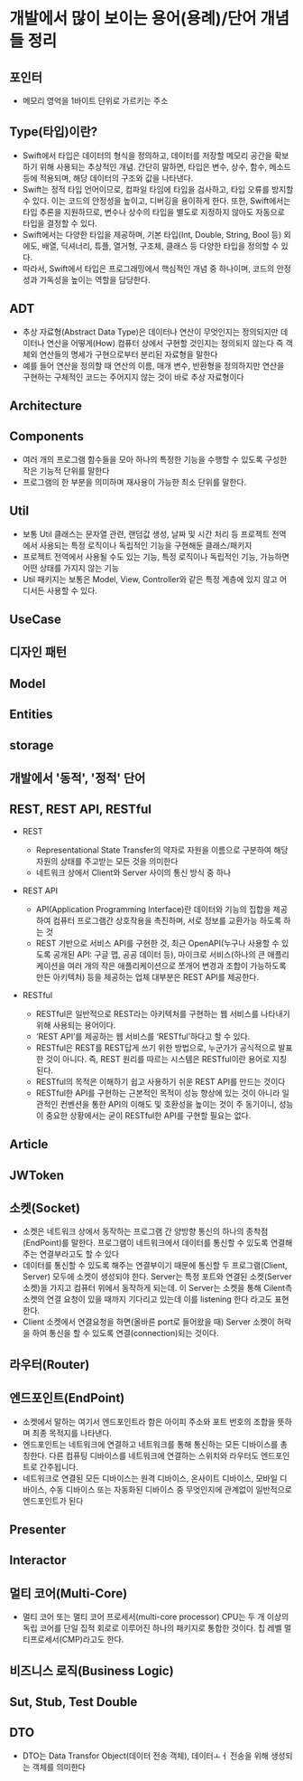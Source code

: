 # 개발에서 많이 보이는 용어(용례)/단어 개념들 정리

## 포인터
- 메모리 영억을 1바이트 단위로 가르키는 주소

## Type(타입)이란?
- Swift에서 타입은 데이터의 형식을 정의하고, 데이터를 저장할 메모리 공간을 확보하기 위해 사용되는 추상적인 개념. 간단히 말하면, 타입은 변수, 상수, 함수, 메소드 등에 적용되며, 해당 데이터의 구조와 값을 나타낸다.
- Swift는 정적 타입 언어이므로, 컴파일 타임에 타입을 검사하고, 타입 오류를 방지할 수 있다. 이는 코드의 안정성을 높이고, 디버깅을 용이하게 한다. 또한, Swift에서는 타입 추론을 지원하므로, 변수나 상수의 타입을 별도로 지정하지 않아도 자동으로 타입을 결정할 수 있다.
- Swift에서는 다양한 타입을 제공하며, 기본 타입(Int, Double, String, Bool 등) 외에도, 배열, 딕셔너리, 튜플, 열거형, 구조체, 클래스 등 다양한 타입을 정의할 수 있다.
- 따라서, Swift에서 타입은 프로그래밍에서 핵심적인 개념 중 하나이며, 코드의 안정성과 가독성을 높이는 역할을 담당한다.

## ADT
- 추상 자료형(Abstract Data Type)은 데이터나 연산이 무엇인지는 정의되지만 데이터나 연산을 어떻게(How) 컴퓨터 상에서 구현할 것인지는 정의되지 않는다 즉 객체외 연산들의 명세가 구현으로부터 분리된 자료형을 말한다
- 예를 들어 연산을 정의할 때 연산의 이름, 매개 변수, 반환형을 정의하지만 연산을 구현하는 구체적인 코드는 주어지지 않는 것이 바로 추상 자료형이다

## Architecture

## Components
- 여러 개의 프로그램 함수들을 모아 하나의 특정한 기능을 수행할 수 있도록 구성한 작은 기능적 단위를 말한다
- 프로그램의 한 부분을 의미하며 재사용이 가능한 최소 단위를 말한다.


## Util
- 보통 Util 클래스는 문자열 관련, 랜덤값 생성, 날짜 및 시간 처리 등 프로젝트 전역에서 사용되는 특정 로직이나 독립적인 기능을 구현해둔 클래스/패키지
- 프로젝트 전역에서 사용될 수도 있는 기능, 특정 로직이나 독립적인 기능, 가능하면 어떤 상태를 가지지 않는 기능
- Util 패키지는 보통은 Model, View, Controller와 같은 특정 계층에 있지 않고 어디서든 사용할 수 있다.

## UseCase

## 디자인 패턴

## Model

## Entities

## storage

## 개발에서 '동적', '정적' 단어

## REST, REST API, RESTful
- REST
    - Representational State Transfer의 약자로 자원을 이름으로 구분하여 해당 자원의 상태를 주고받는 모든 것을 의미한다
    - 네트워크 상에서 Client와 Server 사이의 통신 방식 중 하나
- REST API
    - API(Application Programming Interface)란 데이터와 기능의 집합을 제공하여 컴퓨터 프로그램간 상호작용을 촉진하며, 서로 정보를 교환가능 하도록 하는 것 
    - REST 기반으로 서비스 API를 구현한 것, 최근 OpenAPI(누구나 사용할 수 있도록 공개된 API: 구글 맵, 공공 데이터 등), 마이크로 서비스(하나의 큰 애플리케이션을 여러 개의 작은 애플리케이션으로 쪼개어 변경과 조합이 가능하도록 만든 아키텍처) 등을 제공하는 업체 대부분은 REST API를 제공한다.

- RESTful
    - RESTful은 일반적으로 REST라는 아키텍처를 구현하는 웹 서비스를 나타내기 위해 사용되는 용어이다.
    - ‘REST API’를 제공하는 웹 서비스를 ‘RESTful’하다고 할 수 있다.
    - RESTful은 REST를 REST답게 쓰기 위한 방법으로, 누군가가 공식적으로 발표한 것이 아니다. 즉, REST 원리를 따르는 시스템은 RESTful이란 용어로 지칭된다.
    - RESTful의 목적은 이해하기 쉽고 사용하기 쉬운 REST API를 만드는 것이다
    - RESTful한 API를 구현하는 근본적인 목적이 성능 향상에 있는 것이 아니라 일관적인 컨벤션을 통한 API의 이해도 및 호환성을 높이는 것이 주 동기이니, 성능이 중요한 상황에서는 굳이 RESTful한 API를 구현할 필요는 없다.

## Article

## JWToken

## 소켓(Socket)
- 소켓은 네트워크 상에서 동작하는 프로그램 간 양방향 통신의 하나의 종착점(EndPoint)를 말한다. 프로그램이 네트워크에서 데이터를 통신할 수 있도록 연결해주는 연결부라고도 할 수 있다
- 데이터를 통신할 수 있도록 해주는 연결부이기 때문에 통신할 두 프로그램(Client, Server) 모두에 소켓이 생성되야 한다.
Server는 특정 포트와 연결된 소켓(Server 소켓)을 가지고 컴퓨터 위에서 동작하게 되는데. 이 Server는 소켓을 통해 Cilent측 소켓의 연결 요청이 있을 때까지 기다리고 있는데 이를 listening 한다 라고도 표현한다.
- Client 소켓에서 연결요청을 하면(올바른 port로 들어왔을 때) Server 소켓이 허락을 하여 통신을 할 수 있도록 연결(connection)되는 것이다.


## 라우터(Router)

## 엔드포인트(EndPoint)
- 소켓에서 말하는 여기서 엔드포인트라 함은 아이피 주소와 포트 번호의 조합을 뜻하며 최종 목적지를 나타낸다.
- 엔드포인트는 네트워크에 연결하고 네트워크를 통해 통신하는 모든 디바이스를 총칭한다. 다른 컴퓨팅 디바이스를 네트워크에 연결하는 스위치와 라우터도 엔드포인트로 간주됩니다.
- 네트워크로 연결된 모든 디바이스는 원격 디바이스, 온사이트 디바이스, 모바일 디바이스, 수동 디바이스 또는 자동화된 디바이스 중 무엇인지에 관계없이 일반적으로 엔드포인트가 된다

## Presenter

## Interactor

## 멀티 코어(Multi-Core)
- 멀티 코어 또는 멀티 코어 프로세서(multi-core processor) CPU는 두 개 이상의 독립 코어를 단일 집적 회로로 이루어진 하나의 패키지로 통합한 것이다. 칩 레벨 멀티프로세서(CMP)라고도 한다.

## 비즈니스 로직(Business Logic)

## Sut, Stub, Test Double

## DTO
- DTO는 Data Transfor Object(데이터 전송 객체), 데이터ㅗㅓ 전송을 위해 생성되는 객체를 의미한다

